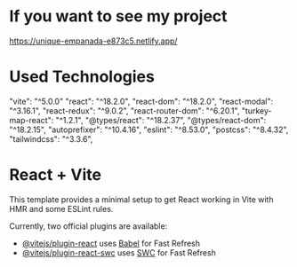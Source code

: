 # If you want to see my project
https://unique-empanada-e873c5.netlify.app/
# Used Technologies
"vite": "^5.0.0"
"react": "^18.2.0",
"react-dom": "^18.2.0",
"react-modal": "^3.16.1",
"react-redux": "^9.0.2",
"react-router-dom": "^6.20.1",
"turkey-map-react": "^1.2.1",
"@types/react": "^18.2.37",
"@types/react-dom": "^18.2.15",
"autoprefixer": "^10.4.16",
"eslint": "^8.53.0",
"postcss": "^8.4.32",
"tailwindcss": "^3.3.6",



# React + Vite

This template provides a minimal setup to get React working in Vite with HMR and some ESLint rules.

Currently, two official plugins are available:

- [@vitejs/plugin-react](https://github.com/vitejs/vite-plugin-react/blob/main/packages/plugin-react/README.md) uses [Babel](https://babeljs.io/) for Fast Refresh
- [@vitejs/plugin-react-swc](https://github.com/vitejs/vite-plugin-react-swc) uses [SWC](https://swc.rs/) for Fast Refresh
